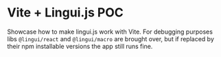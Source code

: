 # Vite + Lingui.js POC

Showcase how to make lingui.js work with Vite.
For debugging purposes libs `@lingui/react` and `@lingui/macro` are brought over, but if replaced by their npm installable versions the app still runs fine.
